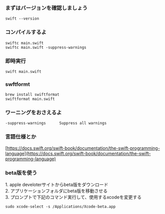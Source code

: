 ### まずはバージョンを確認しましょう
```
swift --version 
```

### コンパイルするよ
```
swiftc main.swift 
swiftc main.swift -suppress-warnings 
```

### 即時実行
```
swift main.swift
```

### swftformt
```
brew install swiftformat
swiftformat main.swift
```
### ワーニングをおさえるよ  
```
-suppress-warnings      Suppress all warnings  
```

### 言語仕様とか  

[https://docs.swift.org/swift-book/documentation/the-swift-programming-language](https://docs.swift.org/swift-book/documentation/the-swift-programming-language)  

### beta版を使う

1\. apple develoterサイトからbeta版をダウンロード  
2\. アプリケーションフォルダにbeta版を移動させる  
3\. プロンプトで下記のコマンド実行して、使用するxcodeを変更する  
```
sudo xcode-select -s /Applications/Xcode-beta.app 
```